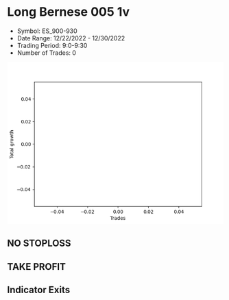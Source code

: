 # Long Bernese 005 1v 
- Symbol: ES_900-930
- Date Range: 12/22/2022 - 12/30/2022
- Trading Period: 9:0-9:30
- Number of Trades: 0

![Plot](LongBernese0051vES_900-930.png)
## NO STOPLOSS














## TAKE PROFIT











## Indicator Exits


